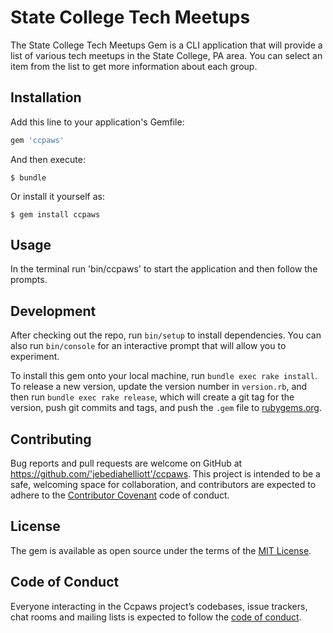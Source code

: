# State College Tech Meetups

The State College Tech Meetups Gem is a CLI application that will provide a list of various tech meetups in the State College, PA area. You can select an item from the list to get more information about each group.

## Installation

Add this line to your application's Gemfile:

```ruby
gem 'ccpaws'
```

And then execute:

    $ bundle

Or install it yourself as:

    $ gem install ccpaws

## Usage

In the terminal run 'bin/ccpaws' to start the application and then follow the prompts.

## Development

After checking out the repo, run `bin/setup` to install dependencies. You can also run `bin/console` for an interactive prompt that will allow you to experiment.

To install this gem onto your local machine, run `bundle exec rake install`. To release a new version, update the version number in `version.rb`, and then run `bundle exec rake release`, which will create a git tag for the version, push git commits and tags, and push the `.gem` file to [rubygems.org](https://rubygems.org).

## Contributing

Bug reports and pull requests are welcome on GitHub at https://github.com/'jebediahelliott'/ccpaws. This project is intended to be a safe, welcoming space for collaboration, and contributors are expected to adhere to the [Contributor Covenant](http://contributor-covenant.org) code of conduct.

## License

The gem is available as open source under the terms of the [MIT License](https://opensource.org/licenses/MIT).

## Code of Conduct

Everyone interacting in the Ccpaws project’s codebases, issue trackers, chat rooms and mailing lists is expected to follow the [code of conduct](https://github.com/'jebediahelliott'/ccpaws/blob/master/CODE_OF_CONDUCT.md).
